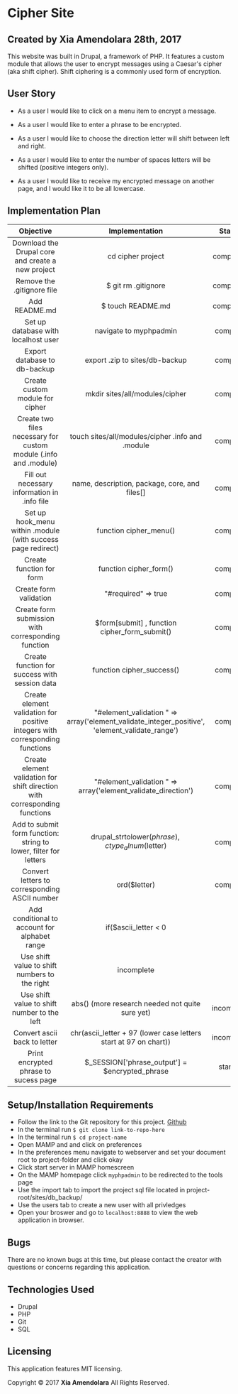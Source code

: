 # Cipher Site

## Created by Xia Amendolara 28th, 2017

  This website was built in Drupal, a framework of PHP. It features a custom module that allows the user to encrypt messages using a Caesar's cipher (aka shift cipher). Shift ciphering is a commonly used form of encryption.


## User Story

* As a user I would like to click on a menu item to encrypt a message.

* As a user I would like to enter a phrase to be encrypted.

* As a user I would like to choose the direction letter will shift between left and right.

* As a user I would like to enter the number of spaces letters will be shifted (positive integers only).

* As a user I would like to receive my encrypted message on another page, and I would like it to be all lowercase.


## Implementation Plan

| Objective | Implementation | Status |
|:-------------:|:-------------:|:-------------:|
| Download the Drupal core and create a new project | cd cipher project | completed |
| Remove the .gitignore file | $ git rm .gitignore | completed |
| Add README.md | $ touch README.md | completed |
| Set up database with localhost user | navigate to myphpadmin | complete |
| Export database to db-backup | export .zip to sites/db-backup | complete |
| Create custom module for cipher | mkdir sites/all/modules/cipher | complete |
|Create two files necessary for custom module (.info and .module)| touch sites/all/modules/cipher .info and .module | complete |
| Fill out necessary information in .info file | name, description, package, core, and files[] | complete |
| Set up hook_menu within .module (with success page redirect) | function cipher_menu() | complete |
| Create function for form | function cipher_form() | complete |
| Create form validation | "#required" => true | complete |
| Create form submission with corresponding function | $form[submit] , function cipher_form_submit() | complete |
| Create function for success  with session data | function cipher_success() | complete |
| Create element validation for positive integers with corresponding functions | "#element_validation " => array('element_validate_integer_positive', 'element_validate_range') | complete |
| Create element validation for shift direction with corresponding functions | "#element_validation " => array('element_validate_direction') | complete |
| Add to submit form function: string to lower, filter for letters | drupal_strtolower($phrase), ctype_alnum($letter)| complete |
| Convert letters to corresponding ASCII number | ord($letter) | complete |
| Add conditional to account for alphabet range | if($ascii_letter < 0 || $ascii_letter > 26 ) | incomplete |
| Use shift value to shift numbers to the right | incomplete |
| Use shift value to shift number to the left | abs() (more research needed not quite sure yet) | incomplete |
| Convert ascii back to letter | chr(ascii_letter + 97 (lower case letters start at 97 on chart)) | incomplete |
| Print encrypted phrase to sucess page | $_SESSION['phrase_output'] = $encrypted_phrase | started |



## Setup/Installation Requirements

  * Follow the link to the Git repository for this project. [Github](https://github.com/Xesme/cameron-coffee.git)
  * In the terminal run `$ git clone link-to-repo-here`
  * In the terminal run `$ cd project-name`
  * Open MAMP and and click on preferences
  * In the preferences menu navigate to webserver and set your document root to project-folder and click okay
  * Click start server in MAMP homescreen
  * On the MAMP homepage click `myphpadmin` to be redirected to the tools page
  * Use the import tab to import the project sql file located in project-root/sites/db_backup/
  * Use the users tab to create a new user with all privledges
  * Open your broswer and go to `localhost:8888` to view the web application in browser.

## Bugs

There are no known bugs at this time, but please contact the creator with questions or concerns regarding this application.

## Technologies Used
* Drupal
* PHP
* Git
* SQL

## Licensing
This application features MIT licensing.

Copyright &copy; 2017 **Xia Amendolara** All Rights Reserved.
